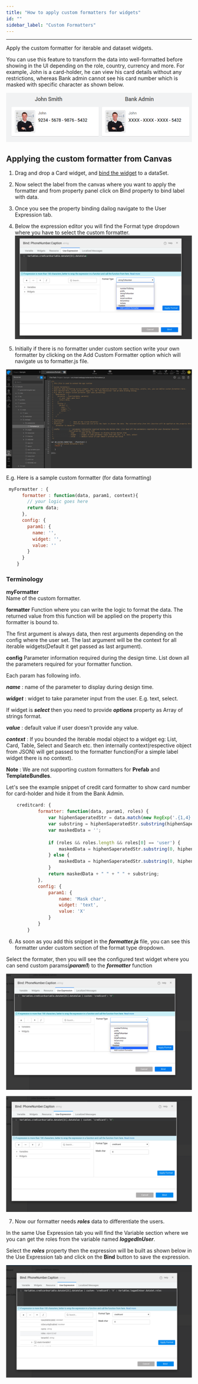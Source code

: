 ```yaml
---
title: "How to apply custom formatters for widgets"
id: ""
sidebar_label: "Custom Formatters"
---
```

---

Apply the custom formatter for iterable and dataset widgets.

You can use this feature to transform the data into well-formatted before showing in the UI depending on the role, country, currency and more. For example, John is a card-holder, he can view his card details without any restrictions, whereas Bank admin cannot see his card number which is masked with specific character  as shown below.

![Credit card number formatter](/learn/assets/credit-card.png)

## Applying the custom formatter from Canvas

1. Drag and drop a Card widget, and [bind the widget](/learn/app-development/variables/variable-binding#binding-to-widgets) to a dataSet.

2. Now select the label from the canvas where you want to apply the formatter and from property panel click on Bind property to bind label with data.
3. Once you see the property binding dailog navigate to the User Expression tab.
4. Below the expression editor you will find the Format type dropdown where you have to select the custom formatter.
 ![Add custom formatter](/learn/assets/add-custom-formatter.png)

5. Initially if there is no formatter under custom section write your own formatter by clicking on the Add Custom Formatter option which will navigate us to formatter.js file.

![formatter JS file](/learn/assets/formatterjs.png)

 E.g. Here is a sample custom formatter (for data formatting)

```js
 myFormatter : {
      formatter : function(data, param1, context){
        // your logic goes here
        return data;
      },
      config: {
        param1: {
          name: '',
          widget: '',
          value: ''
        }
      }
    }

```

###  Terminology
**myFormatter**    
   Name of the custom formatter.

 **formatter** 
   Function where you can write the logic to format the data. The returned value from this function will be applied on the property this formatter is bound to.

The first argument is always data, then rest arguments depending on the config where the user set. The last argument will be the context for all iterable widgets(Default it get passed as last argument).

 **config** 
  Parameter information required during the design time. List down all the                parameters required for your formatter function.

  Each param has following info.

***name***      : name of the parameter to display during design time.

***widget***    : widget to take parameter input from the user. E.g. text, select.

 If widget is ***select*** then you need to provide ***options*** property as Array of strings format.


***value***     : default value if user doesn't provide any value.

***context***   : If you bounded  the iterable modal object to a widget eg: List, Card, Table, Select and Search etc. then internally context(respective object from JSON) will get passed to the formatter function(For a simple label widget there is no context).


**Note** : We are not supporting custom formatters for **Prefab** and **TemplateBundles**.

Let's see the example snippet of credit card formatter to show card number for card-holder and hide it from the Bank Admin.

```js
    creditcard: {
            formatter: function(data, param1, roles) {
                var hiphenSaperatedStr = data.match(new RegExp('.{1,4}', 'g')).join(" - ");
                var substring = hiphenSaperatedStr.substring(hiphenSaperatedStr.length - 4, hiphenSaperatedStr.length);
                var maskedData = '';

                if (roles && roles.length && roles[0] == 'user') {
                    maskedData = hiphenSaperatedStr.substring(0, hiphenSaperatedStr.length - 4);
                } else {
                    maskedData = hiphenSaperatedStr.substring(0, hiphenSaperatedStr.length - 4).replace(/\d/g, param1);
                }
                return maskedData + " " + " " + substring;
            },
            config: {
                param1: {
                    name: 'Mask char',
                    widget: 'text',
                    value: 'X'
                }
            }
        }

```

6. As soon as you add this snippet in the ***formatter.js*** file, you can see this formatter under custom section of the format type dropdown.
  
  Select the formater, then you will see the configured text widget where you can send custom params(***param1***) to the ***formatter*** function

![Apply formatter](/learn/assets/applyformat.png)

![Config params](/learn/assets/mask-config-param.png)


7. Now our formatter needs ***roles*** data  to differentiate the users.

In the same Use Expression tab you will find the Variable section where we you can get the roles from the variable named ***loggedInUser***.

Select the ***roles*** property then the expression will be built as shown below in the Use Expression tab and click on the **Bind** button to save the expression.

![Custom roles params](/learn/assets/loggedin-user-role.png)










